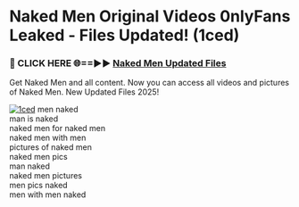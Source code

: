 # Naked Men Original Videos 0nlyFans Leaked - Files Updated! (1ced)

<h3>🔴 CLICK HERE 🌐==►► <a href="https://tinyurl.com/yckcrads" rel="nofollow">Naked Men Updated Files</a></h3>

Get Naked Men and all content. Now you can access all videos and pictures of Naked Men. New Updated Files 2025!

[![1ced](https://i.imgur.com/hpKpOFt.gif)](https://tinyurl.com/yckcrads)
men naked<br>
man is naked<br>
naked men for naked men<br>
naked men with men<br>
pictures of naked men<br>
naked men pics<br>
man naked<br>
naked men pictures<br>
men pics naked<br>
men with men naked